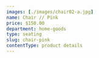 ```yaml
---
images: [./images/chair02-a.jpg]
name: Chair // Pink
price: $150.00
department: home-goods
type: seating
slug: chair-pink
contentType: product details
---
```

